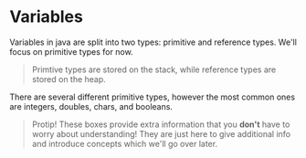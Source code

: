 # Variables

Variables in java are split into two types: primitive and reference types. We'll focus on primitive types for now.

> Primtive types are stored on the stack, while reference types are stored on the heap.

There are several different primitive types, however the most common ones are integers, doubles, chars, and booleans.

> Protip! These boxes provide extra information that you **don't** have to worry about understanding! They are just here to give additional info and introduce concepts which we'll go over later.
